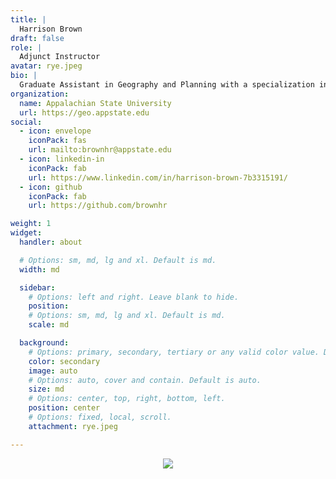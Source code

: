 ```yaml
---
title: |
  Harrison Brown
draft: false
role: |
  Adjunct Instructor
avatar: rye.jpeg
bio: |
  Graduate Assistant in Geography and Planning with a specialization in R and GIS instruction
organization:
  name: Appalachian State University
  url: https://geo.appstate.edu
social:
  - icon: envelope
    iconPack: fas
    url: mailto:brownhr@appstate.edu
  - icon: linkedin-in
    iconPack: fab
    url: https://www.linkedin.com/in/harrison-brown-7b3315191/
  - icon: github
    iconPack: fab
    url: https://github.com/brownhr

weight: 1
widget:
  handler: about

  # Options: sm, md, lg and xl. Default is md.
  width: md

  sidebar:
    # Options: left and right. Leave blank to hide.
    position:
    # Options: sm, md, lg and xl. Default is md.
    scale: md

  background:
    # Options: primary, secondary, tertiary or any valid color value. Default is primary.
    color: secondary
    image: auto
    # Options: auto, cover and contain. Default is auto.
    size: md
    # Options: center, top, right, bottom, left.
    position: center
    # Options: fixed, local, scroll.
    attachment: rye.jpeg

---
```

 
<center>

![](frog.svg)

</center>